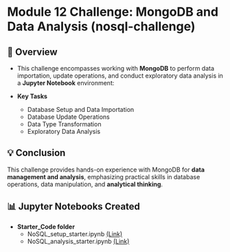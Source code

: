 # Module 12 Challenge: MongoDB and Data Analysis (nosql-challenge)

## :checkered_flag: Overview
- This challenge encompasses working with **MongoDB** to perform data importation, update operations, and conduct exploratory data analysis in a **Jupyter Notebook** environment:

- **Key Tasks**
  - Database Setup and Data Importation
  - Database Update Operations
  - Data Type Transformation
  - Exploratory Data Analysis

## :bulb: Conclusion
This challenge provides hands-on experience with MongoDB for **data management and analysis**, emphasizing practical skills in database operations, data manipulation, and **analytical thinking**. 

## :bar_chart: Jupyter Notebooks Created
- **Starter_Code folder**
  - NoSQL_setup_starter.ipynb [(Link)](https://github.com/manuel-sosa/nosql-challenge/blob/main/Starter_Code/NoSQL_setup_starter.ipynb)
  - NoSQL_analysis_starter.ipynb [(Link)](https://github.com/manuel-sosa/nosql-challenge/blob/main/Starter_Code/NoSQL_analysis_starter.ipynb)

  
